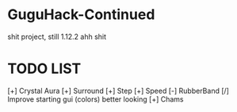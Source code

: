 # GuguHack-Continued
shit project, still 1.12.2 ahh shit

# TODO LIST
[+] Crystal Aura
[+] Surround
[+] Step
[+] Speed
[-] RubberBand
[/] Improve starting gui (colors) better looking
[+] Chams
